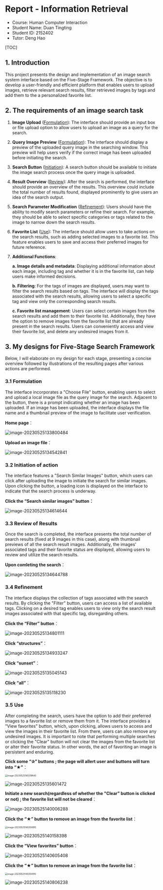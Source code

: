 # Report - Information Retrieval

- Course: Human Computer Interaction
- Student Name: Duan Tingting
- Student ID: 2152402
- Tutor: Deng Hao



[TOC]

## 1. Introduction

This project presents the design and implementation of an image search system interface based on the Five-Stage Framework. The objective is to develop a user-friendly and efficient platform that enables users to upload images, retrieve relevant search results, filter retrieved images by tags and add them to the a personalized favorite list. 

## 2. The requirements of an image search task

1. **Image Upload** (<u>Formulation</u>): The interface should provide an input box or file upload option to allow users to upload an image as a query for the search. 

2. **Query Image Preview** (<u>Formulation</u>): The interface should display a preview of the uploaded query image in the searching window. This preview will help users verify if the correct image has been uploaded before initiating the search. 

3. **Search Button** (<u>Initiation</u>): A search button should be available to initiate the image search process once the query image is uploaded.

4. **Result Overview** (<u>Review</u>): After the search is performed, the interface should provide an overview of the results. This overview could include the total number of results found, displayed prominently to give users an idea of the search output.

5. **Search Parameter Modification** (<u>Refinement</u>): Users should have the ability to modify search parameters or refine their search. For example, they should be able to select specific categories or tags related to the image to narrow down the search results.

6. **Favorite List** (<u>Use</u>): The interface should allow users to take actions on the search results, such as adding selected images to a favorite list. This feature enables users to save and access their preferred images for future reference.

7. **Additional Functions**:

   **a. Image details and metadata**: Displaying additional information about each image, including tag and whether it is in the favorite list, can help users make informed decisions.

   **b. Filtering**: For the tags of images are displayed, users may want to filter the search results based on tags. The interface will display the tags associated with the search results, allowing users to select a specific tag and view only the corresponding search results.

   **c. Favorite list management**: Users can select certain images from the search results and add them to their favorite list. Additionally, they have the option to remove images from the favorite list that are already present in the search results. Users can conveniently access and view their favorite list, and delete any undesired images from it.

## 3. My designs for Five-Stage Search Framework

Below, I will elaborate on my design for each stage, presenting a concise overview followed by illustrations of the resulting pages after various actions are performed.

### 3.1 Formulation

The interface incorporates a "Choose File" button, enabling users to select and upload a local image file as the query image for the search. Adjacent to the button, there is a prompt indicating whether an image has been uploaded. If an image has been uploaded, the interface displays the file name and a thumbnail preview of the image to facilitate user verification.



**Home page**：

![image-20230525133800484](C:\Users\DTTTTTTT\AppData\Roaming\Typora\typora-user-images\image-20230525133800484.png)



**Upload an image file**：

![image-20230525134542841](C:\Users\DTTTTTTT\AppData\Roaming\Typora\typora-user-images\image-20230525134542841.png)



### 3.2 Initiation of action

The interface features a "Search Similar Images" button, which users can click after uploading the image to initiate the search for similar images. Upon clicking the button, a loading icon is displayed on the interface to indicate that the search process is underway.



**Click the “Search similar images” button：**

![image-20230525134614644](C:\Users\DTTTTTTT\AppData\Roaming\Typora\typora-user-images\image-20230525134614644.png)



### 3.3 Review of Results

Once the search is completed, the interface presents the total number of search results (fixed at 9 images in this case), along with thumbnail previews of all the search result images. Additionally, the images' associated tags and their favorite status are displayed, allowing users to review and utilize the search results.



**Upon comleting the search**：

![image-20230525134644788](C:\Users\DTTTTTTT\AppData\Roaming\Typora\typora-user-images\image-20230525134644788.png)



### 3.4 Refinement

The interface displays the collection of tags associated with the search results. By clicking the "Filter" button, users can access a list of available tags. Clicking on a desired tag enables users to view only the search result images associated with that specific tag, disregarding others.



**Click the “Filter” button**：

![image-20230525134801111](C:\Users\DTTTTTTT\AppData\Roaming\Typora\typora-user-images\image-20230525134801111.png)



**Click “structures”**：

![image-20230525134933247](C:\Users\DTTTTTTT\AppData\Roaming\Typora\typora-user-images\image-20230525134933247.png)



**Click “sunset”**：

![image-20230525135045143](C:\Users\DTTTTTTT\AppData\Roaming\Typora\typora-user-images\image-20230525135045143.png)



**Click “all”**：

![image-20230525135118230](C:\Users\DTTTTTTT\AppData\Roaming\Typora\typora-user-images\image-20230525135118230.png)



### 3.5 Use

After completing the search, users have the option to add their preferred images to a favorite list or remove them from it. The interface provides a "View favorites" button, which, upon clicking, allows users to access and view the images in their favorite list. From there, users can also remove any undesired images. It is important to note that performing multiple searches or clicking the "Clear" button will not clear the images from the favorite list or alter their favorite status. In other words, the act of favoriting an image is persistent and enduring.



**Click some “✰” buttons ; the page will allert user and buttons will turn into “★”**：

<img src="C:\Users\DTTTTTTT\AppData\Roaming\Typora\typora-user-images\image-20230525140219640.png" alt="image-20230525140219640" style="zoom:50%;" /> 

![image-20230525135601472](C:\Users\DTTTTTTT\AppData\Roaming\Typora\typora-user-images\image-20230525135601472.png)



**Initiate a new search(regardless of whether the "Clear" button is clicked or not) ; the favorite list will not be cleared**：

![image-20230525140006288](C:\Users\DTTTTTTT\AppData\Roaming\Typora\typora-user-images\image-20230525140006288.png)



**Click the “★” button to remove an image from the favorite list**：

<img src="C:\Users\DTTTTTTT\AppData\Roaming\Typora\typora-user-images\image-20230525140354910.png" alt="image-20230525140354910" style="zoom:50%;" /> 

![image-20230525140158398](C:\Users\DTTTTTTT\AppData\Roaming\Typora\typora-user-images\image-20230525140158398.png)



**Click the “View favorites” button**：

![image-20230525140605408](C:\Users\DTTTTTTT\AppData\Roaming\Typora\typora-user-images\image-20230525140605408.png)



**Click the “★” button to remove an image from the favorite list**：

<img src="C:\Users\DTTTTTTT\AppData\Roaming\Typora\typora-user-images\image-20230525140354910.png" alt="image-20230525140354910" style="zoom:50%;" /> 

![image-20230525140806238](C:\Users\DTTTTTTT\AppData\Roaming\Typora\typora-user-images\image-20230525140806238.png)

